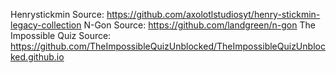Henrystickmin Source: https://github.com/axolotlstudiosyt/henry-stickmin-legacy-collection
N-Gon Source: https://github.com/landgreen/n-gon
The Impossible Quiz Source: https://github.com/TheImpossibleQuizUnblocked/TheImpossibleQuizUnblocked.github.io
